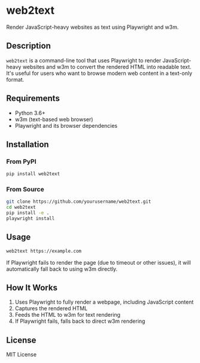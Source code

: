 # web2text

Render JavaScript-heavy websites as text using Playwright and w3m.

## Description

`web2text` is a command-line tool that uses Playwright to render JavaScript-heavy websites and w3m to convert the rendered HTML into readable text. It's useful for users who want to browse modern web content in a text-only format.

## Requirements

- Python 3.6+
- w3m (text-based web browser)
- Playwright and its browser dependencies

## Installation

### From PyPI

```bash
pip install web2text
```

### From Source

```bash
git clone https://github.com/yourusername/web2text.git
cd web2text
pip install -e .
playwright install
```

## Usage

```bash
web2text https://example.com
```

If Playwright fails to render the page (due to timeout or other issues), it will automatically fall back to using w3m directly.

## How It Works

1. Uses Playwright to fully render a webpage, including JavaScript content
2. Captures the rendered HTML
3. Feeds the HTML to w3m for text rendering
4. If Playwright fails, falls back to direct w3m rendering

## License

MIT License
